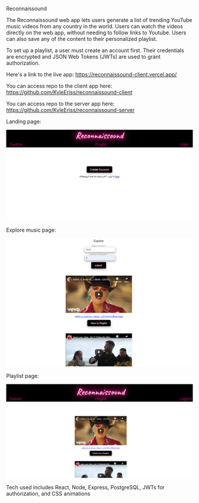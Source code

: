 Reconnaissound

The Reconnaissound web app lets users generate a list of trending YouTube music videos from any country in the world. Users can watch the videos directly on the web app, without needing to follow links to Youtube. Users can also save any of the content to their personalized playlist.

To set up a playlist, a user must create an account first. Their credentials are encrypted and JSON Web Tokens (JWTs) are used to grant authorization.

Here's a link to the live app: https://reconnaissound-client.vercel.app/

You can access repo to the client app here: https://github.com/KyleEriss/reconnaissound-client

You can access repo to the server app here: https://github.com/KyleEriss/reconnaissound-server

Landing page:

![LandingPage](images/LandingPage.jpg)

Explore music page:

![LandingPage](images/Explore.jpg)

Playlist page:

![LandingPage](images/Playlist.jpg)

Tech used includes React, Node, Express, PostgreSQL, JWTs for authorization, and CSS animations